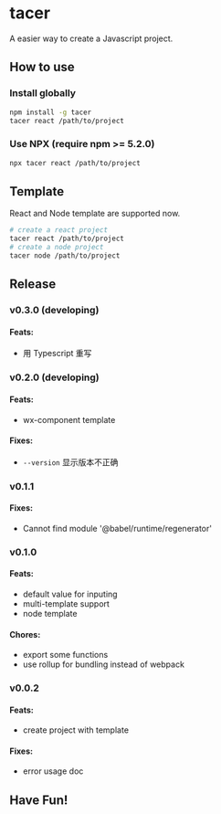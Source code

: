 # tacer

A easier way to create a Javascript project.

## How to use

### Install globally

```sh
npm install -g tacer
tacer react /path/to/project
```

### Use NPX (require npm >= 5.2.0)

```sh
npx tacer react /path/to/project
```

## Template

React and Node template are supported now.

```sh
# create a react project
tacer react /path/to/project
# create a node project
tacer node /path/to/project
```

## Release

### v0.3.0 (developing)

#### Feats:

- 用 Typescript 重写

### v0.2.0 (developing)

#### Feats:

- wx-component template

#### Fixes:

- `--version` 显示版本不正确

### v0.1.1

#### Fixes:

- Cannot find module '@babel/runtime/regenerator'

### v0.1.0

#### Feats:

- default value for inputing
- multi-template support
- node template

#### Chores: 

- export some functions
- use rollup for bundling instead of webpack

### v0.0.2

#### Feats:

- create project with template

#### Fixes:

- error usage doc

## Have Fun!